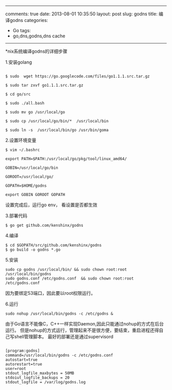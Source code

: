 
---
comments: true
date: 2013-08-01 10:35:50
layout: post
slug: godns
title: 编译godns
categories:
- Go
tags:
- go,dns,godns,dns cache
---

*nix系统编译godns的详细步骤

1.安装golang 

```

$ sudo  wget https://go.googlecode.com/files/go1.1.1.src.tar.gz

$ sudo tar zxvf go1.1.1.src.tar.gz

$ cd go/src

$ sudo ./all.bash

$ sudo mv go /usr/local/go

$ sudo cp /usr/local/go/bin/*  /usr/local/bin 

$ sudo ln -s  /usr/local/bin/go /usr/bin/goma

```


2.设置环境变量


```
$ vim ~/.bashrc

export PATH=$PATH:/usr/local/go/pkg/tool/linux_amd64/

GOBIN=/usr/local/go/bin

GOROOT=/usr/local/go/

GOPATH=$HOME/godns

export GOBIN GOROOT GOPATH

```

设置完成后，运行go env， 看设置是否都生效

<!-- more -->

3.部署代码

``` 
$ go get github.com/kenshinx/godns
```


4.编译

```
$ cd $GOPATH/src/github.com/kenshinx/godns
$ go build -o godns *.go
```

5.安装

```
sudo cp godns /usr/local/bin/ && sudo chown root:root /usr/local/bin/godns
sudo godns.conf /etc/godns.conf  && sudo chown root:root /etc/godns.conf
```

因为要绑定53端口，因此要以root权限运行。


6.运行

```
sudo nohup /usr/local/bin/godns -c /etc/godns &

```
由于Go语言不能像C，C++一样实现Daemon,因此只能通过nohup的方式在后台运行。
但是nohup的方式运行，管理起来不是很方便，要结束，重启进程还得自己写shell管理脚本。
最好的部署还是通过supervisord


```

[program:godns]
command=/usr/local/bin/godns -c /etc/godns.conf
autostart=true
autorestart=true
user=root
stdout_logfile_maxbytes = 50MB
stdoiut_logfile_backups = 20
stdout_logfile = /var/log/godns.log

```




